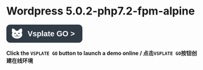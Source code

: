 # Wordpress 5.0.2-php7.2-fpm-alpine

<a href="https://www.vsplate.com/?docker-compose=https://github.com/vsplate/dcenvs/wordpress/5.0.2-php7.2-fpm-alpine"><img alt="VSPLATE GO" src="https://raw.githubusercontent.com/vsplate/images/master/vsgo_btn.png" width="200px"></a>

**Click the `VSPLATE GO` button to launch a demo online / 点击`VSPLATE GO`按钮创建在线环境**